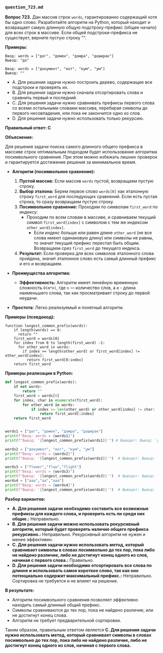 ### `question_723.md`

**Вопрос 723.** Дан массив строк `words`, гарантированно содержащий хотя бы одно слово. Разработайте алгоритм на Python, который находит и возвращает самую длинную общую подстроку-префикс (общее начало) для всех строк в массиве. Если общей подстроки-префикса не существует, верните пустую строку "".

**Примеры:**

```
Ввод: words = ["дог", "домен", "домра", "доширак"]
Вывод: "до"

Ввод: words = ["документ", "кот", "кум", "ум"]
Вывод: ""
```

-   A. Для решения задачи нужно построить дерево, содержащее все подстроки и проверять их.
-  B.  Для решения задачи нужно сначала отсортировать слова и сравнить первый и последний.
- C.  Для решения задачи нужно сравнивать префиксы первого слова  со всеми остальными словами массива, перебирая символы до первого несовпадения, или пока не закончится одно из слов.
-  D. Для решения задачи нужно использовать только рекурсию.

**Правильный ответ: C**

**Объяснение:**

Для решения задачи поиска самого длинного общего префикса в массиве строк оптимальным подходом будет использование алгоритма посимвольного сравнения. При этом  можно избежать лишних проверок и  гарантируется достижение решения за минимальное время.

*   **Алгоритм (посимвольное сравнение):**
    1.  **Пустой массив:** Если массив `words` пустой, возвращаем пустую строку.
    2.  **Выбор эталона:**  Берем первое слово `words[0]` как эталонную строку  `first_word` для  последующих сравнений. Если есть пустая строка, то  сразу возвращаем пустую строку.
    3.  **Посимвольное сравнение:**  Проходим по символам `first_word`  по индексу:
        *  Проходим по всем словам в массиве, и сравниваем текущий символ `first_word[index]` с символом с тем же  индексом  `other_word[index]`.
            *   Если индекс больше или равен  длине  `other_word`  (не все слова имеют одинаковую длину) или символы не равны, то  значит  текущий префикс перестал быть общим. Возвращаем срез  `first_word` до текущего индекса.
     4.   **Результат:** Если проверка для всех символов эталонного слова пройдена, значит эталонное слово есть самый длинный префикс  и его и возвращаем.

*   **Преимущества алгоритма:**
    *  **Эффективность:**  Алгоритм имеет линейную временную сложность  `O(m*n)`, где `n` — количество слов, а  `m`  - длина наименьшего слова, так как просматривает строку до первой неудачи.
   * **Простота:** Легко реализуемый и понятный  алгоритм.

**Примеры (псевдокод):**
```
function longest_common_prefix(words):
    if length(words) == 0:
      return ""
    first_word = words[0]
    for index from 0 to length(first_word) -1:
      for other_word in words:
        if index >= length(other_word) or first_word[index] != other_word[index]:
          return first_word[0:index]
    return first_word
```

**Примеры реализации в Python:**
```python
def longest_common_prefix(words):
    if not words:
        return ""
    first_word = words[0]
    for index, char in enumerate(first_word):
        for other_word in words:
            if index >= len(other_word) or other_word[index] != char:
                return first_word[:index]
    return first_word


words1 = ["дог", "домен", "домра", "доширак"]
print(f"Ввод: words = {words1}")
print(f"Вывод: '{longest_common_prefix(words1)}'") # Выведет: Вывод: 'до'

words2 = ["документ", "кот", "кум", "ум"]
print(f"Ввод: words = {words2}")
print(f"Вывод: '{longest_common_prefix(words2)}'")  # Выведет: Вывод: ''

words3 = ["flower","flow","flight"]
print(f"Ввод: words = {words3}")
print(f"Вывод: '{longest_common_prefix(words3)}'")  # Выведет: Вывод: 'fl'
words4 = ["aaa","aa","aaa"]
print(f"Ввод: words = {words4}")
print(f"Вывод: '{longest_common_prefix(words4)}'")  # Выведет: Вывод: 'aa'
```
**Разбор вариантов:**
*  **A. Для решения задачи необходимо составить все возможные префиксы для каждого слова, и проверить есть ли среди них общие.:** Неправильно.
*   **B. Для решения задачи можно использовать рекурсивный алгоритм, который будет проверять наличие общего префикса рекурсивно.:** Неправильно. Рекурсивный алгоритм не нужен и менее эффективен.
*  **C. Для решения задачи нужно использовать метод, который сравнивает символы в словах посимвольно до тех пор, пока либо не найдено различие, либо не достигнут конец одного из слов, начиная с первого слова.:** Правильно.
*  **D. Для решения задачи необходимо отсортировать все слова по длинне и использовать  самое короткое слово, так как оно потенциально содержит максимальный префикс.:** Неправильно.  Сортировка не требуется и не влияет на решение.

**В результате:**
*   Алгоритм посимвольного сравнения позволяет эффективно находить  самый длинный общий префикс.
*  Символы сравниваются  до тех пор,  пока не найдено  различие, или не достигнут конец слова.
* Алгоритм  не требует предварительной сортировки.

Таким образом, правильным ответом является **C. Для решения задачи нужно использовать метод, который сравнивает символы в словах посимвольно до тех пор, пока либо не найдено различие, либо не достигнут конец одного из слов, начиная с первого слова.**
